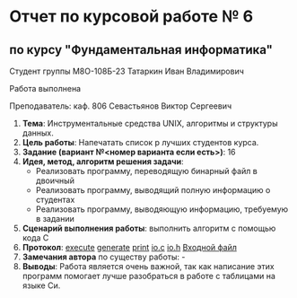 # Отчет по курсовой работе № 6
## по курсу "Фундаментальная информатика"

Студент группы М8О-108Б-23 Татаркин Иван Владимирович

Работа выполнена 

Преподаватель: каф. 806 Севастьянов Виктор Сергеевич

1. **Тема**: Инструментальные средства UNIX, алгоритмы и структуры данных.
2. **Цель работы**: Напечатать список p лучших студентов курса.
3. **Задание (вариант №<номер варианта если есть>)**: 16
4. **Идея, метод, алгоритм решения задачи**: 
    - Реализовать программу, переводящую бинарный файл в двоичный
    - Реализовать программу, выводящий полную информацию о студентах
    - Реализовать программу, выводяющую информацию, требуемую в задании
5. **Сценарий выполнения работы**: выполнить алгоритм с помощью кода С
6. **Протокол**: 
    [execute](/6_CP/execute.c)
    [generate](/6_CP/generate.c)
    [print](/6_CP/print.c)
    [io.c](/6_CP/io.c)
    [io.h](/6_CP/io.h)
    [Входной файл](/6_CP/in.txt)
7. **Замечания автора** по существу работы: -
8. **Выводы**: Работа является очень важной, так как написание этих программ помогает лучше разобраться в работе с таблицами на языке Си.
